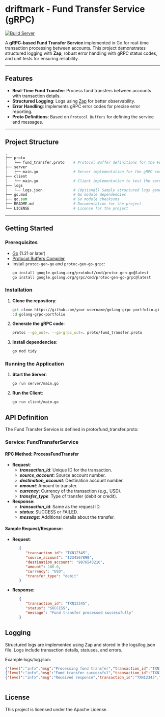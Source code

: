 # driftmark - Fund Transfer Service (gRPC)

[![Build Server](https://github.com/pauluswi/driftmark/actions/workflows/go.yml/badge.svg)](https://github.com/pauluswi/driftmark/actions/workflows/go.yml)

A **gRPC-based Fund Transfer Service** implemented in Go for real-time transaction processing between accounts. This project demonstrates structured logging with **Zap**, robust error handling with gRPC status codes, and unit tests for ensuring reliability.

---

## Features

- **Real-Time Fund Transfer**: Process fund transfers between accounts with transaction details.
- **Structured Logging**: Logs using [Zap](https://github.com/uber-go/zap) for better observability.
- **Error Handling**: Implements gRPC error codes for precise error reporting.
- **Proto Definitions**: Based on `Protocol Buffers` for defining the service and messages.

---

## Project Structure

```python
.
├── proto
│   └── fund_transfer.proto    # Protocol Buffer definitions for the Fund Transfer Service
├── server
│   ├── main.go                # Server implementation for the gRPC service
├── client
│   └── main.go                # Client implementation to test the service
├── logs
│   └── logs.json              # (Optional) Sample structured logs generated by the service
├── go.mod                     # Go module dependencies
├── go.sum                     # Go module checksums
├── README.md                  # Documentation for the project
└── LICENSE                    # License for the project
```


---

## Getting Started

### Prerequisites

- [Go](https://golang.org/dl/) (1.21 or later)
- [Protocol Buffers Compiler](https://grpc.io/docs/protoc-installation/)
- Install `protoc-gen-go` and `protoc-gen-go-grpc`:
  ```bash
  go install google.golang.org/protobuf/cmd/protoc-gen-go@latest
  go install google.golang.org/grpc/cmd/protoc-gen-go-grpc@latest
  ```
  
### Installation
1. **Clone the repository**:
   ```bash
   git clone https://github.com/your-username/golang-grpc-portfolio.git
   cd golang-grpc-portfolio
   ```
2. **Generate the gRPC code**:
   ```bash
   protoc --go_out=. --go-grpc_out=. proto/fund_transfer.proto
   ```
3. **Install dependencies**:
   ```bash
   go mod tidy
   ```

### Running the Application
1. **Start the Server**:
   ```bash
   go run server/main.go
   ```
2. **Run the Client**:
   ```bash
   go run client/main.go
   ```

## API Definition
The Fund Transfer Service is defined in proto/fund_transfer.proto:

### **Service**: FundTransferService
#### **RPC Method**: ProcessFundTransfer

- **Request**:
  - ***transaction_id***: Unique ID for the transaction.
  - ***source_account***: Source account number.
  - ***destination_account***: Destination account number.
  - ***amount***: Amount to transfer.
  - ***currency***: Currency of the transaction (e.g., USD).
  - ***transfer_type***: Type of transfer (debit or credit).
- **Response**:
  - ***transaction_id***: Same as the request ID.
  - ***status***: SUCCESS or FAILED.
  - ***message***: Additional details about the transfer.

#### **Sample Request/Response**:

- **Request**:
   ```json
      {
         "transaction_id": "TXN12345",
         "source_account": "1234567890",
         "destination_account": "9876543210",
         "amount": 100.0,
         "currency": "USD",
         "transfer_type": "debit"
      }
   ```

- **Response**:
   ```json
      {
         "transaction_id": "TXN12345",
         "status": "SUCCESS",
         "message": "Fund transfer processed successfully"
      }
   ```

## Logging
Structured logs are implemented using Zap and stored in the logs/log.json file. Logs include transaction details, statuses, and errors.

Example logs/log.json:
```json
{"level":"info","msg":"Processing fund transfer","transaction_id":"TXN12345","source_account":"1234567890","destination_account":"9876543210","amount":100,"currency":"USD","transfer_type":"debit"}
{"level":"info","msg":"Fund transfer successful","transaction_id":"TXN12345","source_account":"1234567890","destination_account":"9876543210","amount":100}
{"level":"info","msg":"Received response","transaction_id":"TXN12345","status":"SUCCESS","message":"Fund transfer processed successfully"}
      
```

## License
This project is licensed under the Apache License. 


